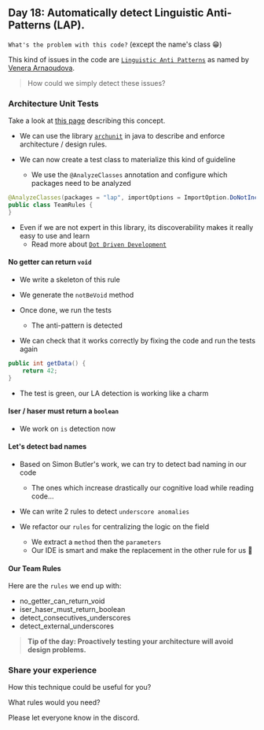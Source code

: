 ## Day 18: Automatically detect Linguistic Anti-Patterns (LAP).

`What's the problem with this code?` (except the name's class 😁)

This kind of issues in the code are [`Linguistic Anti Patterns`](https://www.veneraarnaoudova.ca/linguistic-anti-pattern-detector-lapd/las/) as named by [Venera Arnaoudova](https://www.veneraarnaoudova.ca/).

> How could we simply detect these issues?

### Architecture Unit Tests
Take a look at [this page](https://xtrem-tdd.netlify.app/Flavours/Architecture/archunit) describing this concept.

- We can use the library [`archunit`](https://www.archunit.org/) in java to describe and enforce architecture / design rules.

- We can now create a test class to materialize this kind of guideline
  - We use the `@AnalyzeClasses` annotation and configure which packages need to be analyzed

```java
@AnalyzeClasses(packages = "lap", importOptions = ImportOption.DoNotIncludeTests.class)
public class TeamRules {
}
```

- Even if we are not expert in this library, its discoverability makes it really easy to use and learn
  - Read more about [`Dot Driven Development`](https://blog.ploeh.dk/2012/05/25/Designpatternsacrossparadigms/#ebe4a8c5ba664c6fb5ea07c8b7e18555)

#### No getter can return `void`
- We write a skeleton of this rule
- We generate the `notBeVoid` method
- Once done, we run the tests
  - The anti-pattern is detected

- We can check that it works correctly by fixing the code and run the tests again

```java
public int getData() {
    return 42;
}
```

- The test is green, our LA detection is working like a charm

#### Iser / haser must return a `boolean`
- We work on `is` detection now

#### Let's detect bad names
- Based on Simon Butler's work, we can try to detect bad naming in our code
  - The ones which increase drastically our cognitive load while reading code...

- We can write 2 rules to detect `underscore anomalies`
- We refactor our `rules` for centralizing the logic on the field
  - We extract a `method` then the `parameters`
  - Our IDE is smart and make the replacement in the other rule for us 🤩

#### Our Team Rules
Here are the `rules` we end up with:
- no_getter_can_return_void
- iser_haser_must_return_boolean
- detect_consecutives_underscores
- detect_external_underscores

>**Tip of the day: Proactively testing your architecture will avoid design problems.**

### Share your experience

How this technique could be useful for you?

What rules would you need?

Please let everyone know in the discord.

